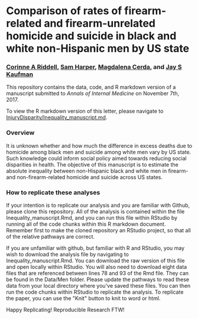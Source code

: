 # Comparison of rates of firearm-related and firearm-unrelated homicide and suicide in black and white non-Hispanic men by US state
### [Corinne A Riddell](corinneriddell.com), [Sam Harper](samharper.org), [Magdalena Cerda](https://www.ucdmc.ucdavis.edu/emergency/ourteam/faculty/cerda.html), and [Jay S Kaufman](jayskaufman.com)

This repository contains the data, code, and R markdown version of a manuscript submitted to *Annals of Internal Medicine* on November 7th, 2017. 

To view the R markdown version of this letter, please navigate to [InjuryDisparity/Inequality_manuscript.md](https://github.com/corinne-riddell/InjuryDisparity/blob/master/Code/Inequality_manuscript.md).

### Overview

It is unknown whether and how much the difference in excess deaths due to homicide among black men and suicide among white men vary by US state. Such knowledge could inform social policy aimed towards reducing social disparities in health. The objective of this manuscript is to estimate the absolute inequality between non-Hispanic black and white men in firearm- and non-firearm-related homicide and suicide across US states.

### How to replicate these analyses

If your intention is to replicate our analysis and you are familiar with Github, please clone this repository. All of the analysis is contained within the file Inequality_manuscript.Rmd, and you can run this file within RStudio by running all of the code chunks within this R markdown document. Remember first to make the cloned repository an RStudio project, so that all of the relative pathways are correct.

If you are unfamiliar with github, but familiar with R and RStudio, you may wish to download the analysis file by navigating to Inequality_manuscript.Rmd. You can download the raw version of this file and open locally within RStudio. You will also need to download eight data files that are referenced between lines 78 and 93 of the Rmd file. They can be found in the Data/Men folder. Please update the pathways to read these data from your local directory where you've saved these files. You can then run the code chunks within RStudio to replicate the analysis. To replicate the paper, you can use the "Knit" button to knit to word or html.

Happy Replicating! Reproducible Research FTW!
